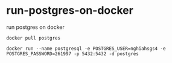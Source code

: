 # run-postgres-on-docker
run postgres on docker

```
docker pull postgres
```

```
docker run --name postgresql -e POSTGRES_USER=nghiahsgs4 -e POSTGRES_PASSWORD=261997 -p 5432:5432 -d postgres
```

